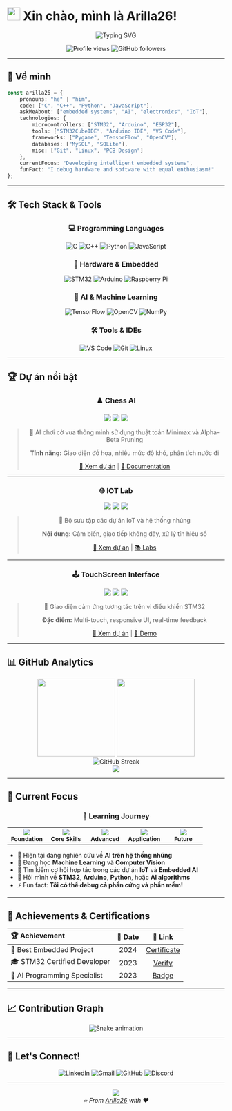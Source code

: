# <img src="https://raw.githubusercontent.com/MartinHeinz/MartinHeinz/master/wave.gif" width="30px" height="30px" /> Xin chào, mình là Arilla26!

<div align="center">
  <img src="https://readme-typing-svg.herokuapp.com?font=Fira+Code&pause=1000&color=36BCF7&center=true&vCenter=true&width=435&lines=Electronics+Engineering+Student;Embedded+Systems+Developer;AI+%26+Programming+Enthusiast;Always+learning+new+things" alt="Typing SVG" />
</div>

<p align="center">
  <img src="https://komarev.com/ghpvc/?username=Arilla26&label=Profile%20views&color=0e75b6&style=flat" alt="Profile views" />
  <img src="https://img.shields.io/github/followers/Arilla26?label=Followers&style=social" alt="GitHub followers" />
</p>

---

## 🚀 Về mình

```typescript
const arilla26 = {
    pronouns: "he" | "him",
    code: ["C", "C++", "Python", "JavaScript"],
    askMeAbout: ["embedded systems", "AI", "electronics", "IoT"],
    technologies: {
        microcontrollers: ["STM32", "Arduino", "ESP32"],
        tools: ["STM32CubeIDE", "Arduino IDE", "VS Code"],
        frameworks: ["Pygame", "TensorFlow", "OpenCV"],
        databases: ["MySQL", "SQLite"],
        misc: ["Git", "Linux", "PCB Design"]
    },
    currentFocus: "Developing intelligent embedded systems",
    funFact: "I debug hardware and software with equal enthusiasm!"
};
```

---

## 🛠️ Tech Stack & Tools

<div align="center">

### 💻 Programming Languages
![C](https://img.shields.io/badge/C-00599C?style=for-the-badge&logo=c&logoColor=white)
![C++](https://img.shields.io/badge/C%2B%2B-00599C?style=for-the-badge&logo=c%2B%2B&logoColor=white)
![Python](https://img.shields.io/badge/Python-3776AB?style=for-the-badge&logo=python&logoColor=white)
![JavaScript](https://img.shields.io/badge/JavaScript-F7DF1E?style=for-the-badge&logo=javascript&logoColor=black)

### 🔧 Hardware & Embedded
![STM32](https://img.shields.io/badge/STM32-03234B?style=for-the-badge&logo=stmicroelectronics&logoColor=white)
![Arduino](https://img.shields.io/badge/Arduino-00979D?style=for-the-badge&logo=Arduino&logoColor=white)
![Raspberry Pi](https://img.shields.io/badge/Raspberry%20Pi-A22846?style=for-the-badge&logo=Raspberry%20Pi&logoColor=white)

### 🧠 AI & Machine Learning
![TensorFlow](https://img.shields.io/badge/TensorFlow-FF6F00?style=for-the-badge&logo=tensorflow&logoColor=white)
![OpenCV](https://img.shields.io/badge/OpenCV-27338e?style=for-the-badge&logo=OpenCV&logoColor=white)
![NumPy](https://img.shields.io/badge/NumPy-013243?style=for-the-badge&logo=numpy&logoColor=white)

### 🛠️ Tools & IDEs
![VS Code](https://img.shields.io/badge/VS%20Code-0078d4?style=for-the-badge&logo=visual-studio-code&logoColor=white)
![Git](https://img.shields.io/badge/Git-F05032?style=for-the-badge&logo=git&logoColor=white)
![Linux](https://img.shields.io/badge/Linux-FCC624?style=for-the-badge&logo=linux&logoColor=black)

</div>

---

## 🏆 Dự án nổi bật

<div align="center">

### ♟️ Chess AI
<img src="https://img.shields.io/badge/Status-Completed-success?style=flat-square" />
<img src="https://img.shields.io/badge/Language-Python-blue?style=flat-square" />
<img src="https://img.shields.io/badge/Framework-Pygame-red?style=flat-square" />

> 🧠 AI chơi cờ vua thông minh sử dụng thuật toán Minimax và Alpha-Beta Pruning
> 
> **Tính năng:** Giao diện đồ họa, nhiều mức độ khó, phân tích nước đi
> 
> [🔗 Xem dự án](https://github.com/Arilla26/Chess_AI) | [📖 Documentation](https://github.com/Arilla26/Chess_AI#readme)

---

### 🌐 IOT Lab
<img src="https://img.shields.io/badge/Status-Active-brightgreen?style=flat-square" />
<img src="https://img.shields.io/badge/Platform-STM32-blue?style=flat-square" />
<img src="https://img.shields.io/badge/Hardware-Arduino-orange?style=flat-square" />

> 🔌 Bộ sưu tập các dự án IoT và hệ thống nhúng
> 
> **Nội dung:** Cảm biến, giao tiếp không dây, xử lý tín hiệu số
> 
> [🔗 Xem dự án](https://github.com/Arilla26/IOT_Lab) | [📚 Labs](https://github.com/Arilla26/IOT_Lab#labs)

---

### 🕹️ TouchScreen Interface
<img src="https://img.shields.io/badge/Status-Completed-success?style=flat-square" />
<img src="https://img.shields.io/badge/Platform-STM32-blue?style=flat-square" />
<img src="https://img.shields.io/badge/Interface-Touch-purple?style=flat-square" />

> 📱 Giao diện cảm ứng tương tác trên vi điều khiển STM32
> 
> **Đặc điểm:** Multi-touch, responsive UI, real-time feedback
> 
> [🔗 Xem dự án](https://github.com/Arilla26/Lab7_TouchScreen) | [🎥 Demo](https://github.com/Arilla26/Lab7_TouchScreen#demo)

</div>

---

## 📊 GitHub Analytics

<div align="center">
  <img height="180em" src="https://github-readme-stats.vercel.app/api?username=Arilla26&show_icons=true&theme=tokyonight&include_all_commits=true&count_private=true"/>
  <img height="180em" src="https://github-readme-stats.vercel.app/api/top-langs/?username=Arilla26&layout=compact&langs_count=8&theme=tokyonight"/>
</div>

<div align="center">
  <img src="https://github-readme-streak-stats.herokuapp.com/?user=Arilla26&theme=tokyonight" alt="GitHub Streak" />
</div>

<div align="center">
  <img src="https://github-readme-activity-graph.vercel.app/graph?username=Arilla26&theme=tokyo-night&hide_border=true" />
</div>

---

## 🎯 Current Focus

<div align="center">

### 🚀 Learning Journey

<table>
<tr>
<td align="center" width="20%">
<img src="https://img.shields.io/badge/🎓-Electronics%20Engineering-ff6b6b?style=for-the-badge" />
<br><sub><b>Foundation</b></sub>
</td>
<td align="center" width="20%">
<img src="https://img.shields.io/badge/💻-Embedded%20Programming-4ecdc4?style=for-the-badge" />
<br><sub><b>Core Skills</b></sub>
</td>
<td align="center" width="20%">
<img src="https://img.shields.io/badge/🤖-AI%20Integration-45b7d1?style=for-the-badge" />
<br><sub><b>Advanced</b></sub>
</td>
<td align="center" width="20%">
<img src="https://img.shields.io/badge/🌐-IoT%20Solutions-96ceb4?style=for-the-badge" />
<br><sub><b>Application</b></sub>
</td>
<td align="center" width="20%">
<img src="https://img.shields.io/badge/🚀-Innovation-feca57?style=for-the-badge" />
<br><sub><b>Future</b></sub>
</td>
</tr>
</table>

</div>

- 🔭 Hiện tại đang nghiên cứu về **AI trên hệ thống nhúng**
- 🌱 Đang học **Machine Learning** và **Computer Vision**
- 👯 Tìm kiếm cơ hội hợp tác trong các dự án **IoT** và **Embedded AI**
- 💬 Hỏi mình về **STM32**, **Arduino**, **Python**, hoặc **AI algorithms**
- ⚡ Fun fact: **Tôi có thể debug cả phần cứng và phần mềm!**

---

## 🏅 Achievements & Certifications

<div align="center">

| 🏆 Achievement | 📅 Date | 🔗 Link |
|:---|:---:|:---:|
| 🥇 Best Embedded Project | 2024 | [Certificate](#) |
| 🎓 STM32 Certified Developer | 2023 | [Verify](#) |
| 🤖 AI Programming Specialist | 2023 | [Badge](#) |

</div>

---

## 📈 Contribution Graph

<div align="center">
  <img src="https://raw.githubusercontent.com/Arilla26/Arilla26/output/github-contribution-grid-snake.svg" alt="Snake animation" />
</div>

---

## 🤝 Let's Connect!

<div align="center">

[![LinkedIn](https://img.shields.io/badge/LinkedIn-0077B5?style=for-the-badge&logo=linkedin&logoColor=white)](https://linkedin.com/in/your-profile)
[![Gmail](https://img.shields.io/badge/Gmail-D14836?style=for-the-badge&logo=gmail&logoColor=white)](mailto:your.email@gmail.com)
[![GitHub](https://img.shields.io/badge/GitHub-100000?style=for-the-badge&logo=github&logoColor=white)](https://github.com/Arilla26)
[![Discord](https://img.shields.io/badge/Discord-7289DA?style=for-the-badge&logo=discord&logoColor=white)](https://discord.gg/your-discord)

</div>

---

<div align="center">
  <img src="https://capsule-render.vercel.app/api?type=waving&color=gradient&height=100&section=footer"/>
</div>

<div align="center">
  <i>⭐️ From <a href="https://github.com/Arilla26">Arilla26</a> with ❤️</i>
</div>